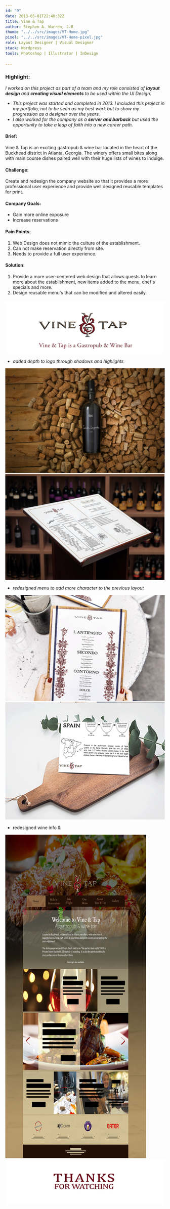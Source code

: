 ```yaml
---
id: "9"
date: 2013-05-01T22:40:32Z
title: Vine & Tap
author: Stephen A. Warren, J.R
thumb: "../../src/images/VT-Home.jpg"
pixel: "../../src/images/VT-Home-pixel.jpg"
role: Layout Designer | Visual Designer
stack: Wordpress
tools: Photoshop | Illustrator | InDesign

---
```


### **Highlight:**

_I worked on this project as part of a team and my role consisted of **layout design** and **creating visual elements** to be used within the UI Design._

* _This project was started and completed in 2013. I included this project in my portfolio, not to be seen as my best work but to show my progression as a designer over the years._
* _I also worked for the company as a **server and barback** but used the opportunity to take a leap of faith into a new career path._

#### **Brief:**

Vine & Tap is an exciting gastropub & wine bar located in the heart of the Buckhead district in Atlanta, Georgia. The winery offers small bites along with main course dishes paired well with their huge lists of wines to indulge.

#### **Challenge:**

Create and redesign the company website so that it provides a more professional user experience and provide well designed reusable templates for print.

#### **Company Goals:**

* Gain more online exposure
* Increase reservations 

#### **Pain Points:**

1. Web Design does not mimic the culture of the establishment.
2. Can not make reservation directly from site.
3. Needs to provide a full user experience.

#### **Solution:**

1. Provide a more user-centered web design that allows guests to learn more about the establishment, new items added to the menu, chef's specials and more.
2. Design reusable menu's that can be modified and altered easily.

####   
![](../../src/images/VT-Home.png) 

* _added depth to logo through shadows and highlights_

![](../../src/images/VT-bottle.jpg)
![](../../src/images/VT-menu.png)

* _redesigned menu to add more character to the previous layout_

 ![](../../src/images/VT-course-menu.png)
![](../../src/images/VT-drink-menu.png)

* redesigned wine info & 


![](../../src/images/VT-Home.jpg)
![](../../src/images/VT-thanks.jpg)